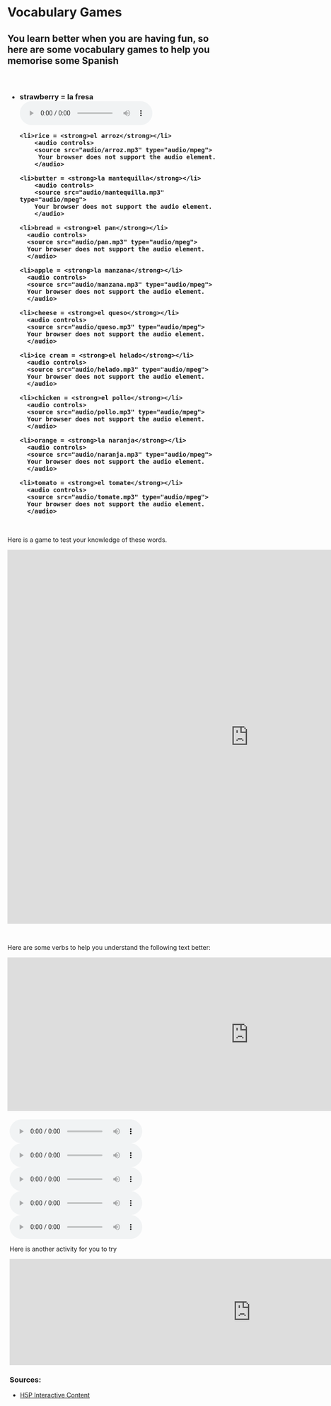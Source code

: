 <h1><strong>Vocabulary Games</strong></h1>

<h2>You learn better when you are having fun, so here are some vocabulary games to help you memorise some Spanish</h2>

<h3>

<p>&nbsp;</p>

 <ul>
    <li>strawberry = <strong>la fresa</strong></li>
        <audio controls>
        <source src="audio/fresa.mp3" type="audio/mpeg">
        Your browser does not support the audio element.   
        </audio>
    
    <li>rice = <strong>el arroz</strong></li>
        <audio controls>
        <source src="audio/arroz.mp3" type="audio/mpeg">
         Your browser does not support the audio element.
        </audio>

    <li>butter = <strong>la mantequilla</strong></li>
        <audio controls>
        <source src="audio/mantequilla.mp3" type="audio/mpeg">
        Your browser does not support the audio element.
        </audio>

    <li>bread = <strong>el pan</strong></li>
      <audio controls>
      <source src="audio/pan.mp3" type="audio/mpeg">
      Your browser does not support the audio element.
      </audio>

    <li>apple = <strong>la manzana</strong></li>
      <audio controls>
      <source src="audio/manzana.mp3" type="audio/mpeg">
      Your browser does not support the audio element.
      </audio>

    <li>cheese = <strong>el queso</strong></li>
      <audio controls>
      <source src="audio/queso.mp3" type="audio/mpeg">
      Your browser does not support the audio element.
      </audio>

    <li>ice cream = <strong>el helado</strong></li>
      <audio controls>
      <source src="audio/helado.mp3" type="audio/mpeg">
      Your browser does not support the audio element.
      </audio>

    <li>chicken = <strong>el pollo</strong></li>
      <audio controls>
      <source src="audio/pollo.mp3" type="audio/mpeg">
      Your browser does not support the audio element.
      </audio>

    <li>orange = <strong>la naranja</strong></li>
      <audio controls>
      <source src="audio/naranja.mp3" type="audio/mpeg">
      Your browser does not support the audio element.
      </audio>

    <li>tomato = <strong>el tomate</strong></li>
      <audio controls>
      <source src="audio/tomate.mp3" type="audio/mpeg">
      Your browser does not support the audio element.
      </audio>
</ul>
</h3>
<p>&nbsp;</p>

<p>Here is a game to test your knowledge of these words.</p>

<iframe src="https://h5p.org/h5p/embed/1063367" width="1090" height="845" frameborder="0" allowfullscreen="allowfullscreen" allow="geolocation *; microphone *; camera *; midi *; encrypted-media *"></iframe><script src="https://h5p.org/sites/all/modules/h5p/library/js/h5p-resizer.js" charset="UTF-8"></script>

<p>&nbsp;</p>
<p>Here are some verbs to help you understand the following text better:</p>


<div class="row">
    <div class="col-sm-5">
     <iframe src="https://h5p.org/h5p/embed/1063306" width="1090" height="347" frameborder="0" allowfullscreen="allowfullscreen" allow="geolocation *; microphone *; camera *; midi *; encrypted-media *"></iframe><script src="https://h5p.org/sites/all/modules/h5p/library/js/h5p-resizer.js" charset="UTF-8"></script>
    </div>
    <div class="col-sm-7" style="padding:5px;" >
<p>
<audio controls>
      <source src="audio/llevar%20recording.mp3" type="audio/mpeg">
      Your browser does not support the audio element.
      </audio>
 
 <audio controls>
      <source src="audio/comer%20recording.mp3" type="audio/mpeg">
      Your browser does not support the audio element.
      </audio>
      
 <audio controls>
      <source src="audio/comprar%20recording.mp3" type="audio/mpeg">
      Your browser does not support the audio element.
      </audio>
      
  <audio controls>
      <source src="audio/tener%20recording.mp3" type="audio/mpeg">
      Your browser does not support the audio element.
      </audio>
      
   <audio controls>
      <source src="audio/hacer%20recording.mp3" type="audio/mpeg">
      Your browser does not support the audio element.
      </audio>   
</p>


<p>Here is another activity for you to try</p>

<iframe src="https://h5p.org/h5p/embed/1063417" width="1090" height="240" frameborder="0" allowfullscreen="allowfullscreen" allow="geolocation *; microphone *; camera *; midi *; encrypted-media *"></iframe><script src="https://h5p.org/sites/all/modules/h5p/library/js/h5p-resizer.js" charset="UTF-8"></script>


<h3>Sources:</h3>
<ul>
<li><a href="https://h5p.org/">H5P Interactive Content</a></li>
</ul>

